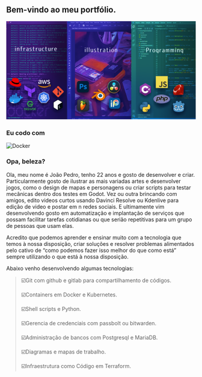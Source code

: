 ## Bem-vindo ao meu portfólio.
![setup](images/wallpaper.png)
### Eu codo com

![Docker](https://img.shields.io/badge/-React-45b8d8?style=flat-square&logo=react&logoColor=white)

### Opa, beleza?
Ola, meu nome é João Pedro, tenho 22 anos e gosto de desenvolver e criar. Particularmente gosto de ilustrar as mais variadas artes e desenvolver jogos, como o design de mapas e personagens ou criar scripts para testar mecânicas dentro dos testes em Godot. Vez ou outra brincando com amigos, edito videos curtos usando Davinci Resolve ou Kdenlive para edição de video e postar em n redes sociais. E ultimamente vim desenvolvendo gosto em automatização e implantação de serviços que possam facilitar tarefas cotidianas ou que serião repetitivas para um grupo de pessoas que usam elas.  

Acredito que podemos aprender e ensinar muito com a tecnologia que temos à nossa disposição, criar soluções e resolver problemas alimentados pelo cativo de “como podemos fazer isso melhor do que como está” sempre utilizando o que está à nossa disposição.   

Abaixo venho desenvolvendo algumas tecnologias:

> ☑️​Git com github e gitlab para compartilhamento de códigos. 
> 
> ​☑️​Containers em Docker e Kubernetes. 
> 
> ​☑️​Shell scripts e Python. 
> 
> ☑️Gerencia de credenciais com passbolt ou bitwarden. 
> 
> ☑️Administração de bancos com Postgresql e MariaDB. 
> 
> ☑️Diagramas e mapas de trabalho. 
> 
> ☑️Infraestrutura como Código em Terraform. 

<!--
TheCoolerJoao.md

![](https://img.shields.io/badge/LinkedIn-0077B5?style=for-the-badge&logo=linkedin&logoColor=white)(https://www.linkedin.com/in/jo%C3%A3o-pedro-silva-4930b023a)

[![Top Langs](https://github-readme-stats.vercel.app/api/top-langs/?username=TheCoolerJoao&layout=compact)](https://github.com/s)


**TheCoolerJoao/TheCoolerJoao** is a ✨ _special_ ✨ repository because its `README.md` (this file) appears on your GitHub profile.

Here are some ideas to get you started:

- 🔭 I’m currently working on ...
- 🌱 I’m currently learning ...
- 👯 I’m looking to collaborate on ...
- 🤔 I’m looking for help with ...
- 💬 Ask me about ...
- 📫 How to reach me: ...
- 😄 Pronouns: ...
- ⚡ Fun fact: ...
-->
